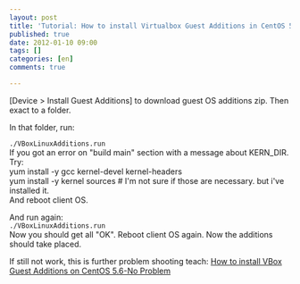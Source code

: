 ```yaml
---
layout: post
title: 'Tutorial: How to install Virtualbox Guest Additions in CentOS 5.3 Linux'
published: true
date: 2012-01-10 09:00
tags: []
categories: [en]
comments: true

---
```



[Device > Install Guest Additions] to download guest OS additions zip. Then exact to a folder.  
  
In that folder, run:  

``./VBoxLinuxAdditions.run``  
If you got an error on "build main" section with a message about KERN_DIR. Try:  
		yum install -y gcc kernel-devel kernel-headers  
		yum install -y kernel sources # I'm not sure if those are necessary. but i've installed it.  
		And reboot client OS.  
  
And run again:  
``./VBoxLinuxAdditions.run``  
Now you should get all "OK". Reboot client OS again. Now the additions should take placed.  
  
If still not work, this is further problem shooting teach: [How to install VBox Guest Additions on CentOS 5.6-No Problem][1]

[1]: http://gamblis.com/2011/06/26/how-to-install-vbox-guest-additions-on-centos-5-6-no-problem/
